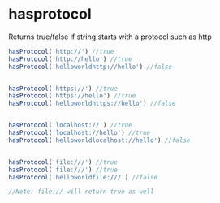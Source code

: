 # hasprotocol
Returns true/false if string starts with a protocol such as http

```javascript
hasProtocol('http://') //true
hasProtocol('http://hello') //true
hasProtocol('helloworldhttp://hello') //false


hasProtocol('https://') //true
hasProtocol('https://hello') //true
hasProtocol('helloworldhttps://hello') //false


hasProtocol('localhost://') //true
hasProtocol('localhost://hello') //true
hasProtocol('helloworldlocalhost://hello') //false


hasProtocol('file:///') //true
hasProtocol('file:///') //true
hasProtocol('helloworldfile:///') //false

//Note: file:// will return true as well
```
